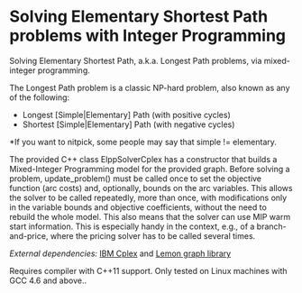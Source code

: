 Solving Elementary Shortest Path problems with Integer Programming
====

Solving Elementary Shortest Path, a.k.a. Longest Path problems, via mixed-integer programming.

The Longest Path problem is a classic NP-hard problem, also known as any of the following:
- Longest [Simple|Elementary] Path (with positive cycles)
- Shortest [Simple|Elementary] Path (with negative cycles)

*If you want to nitpick, some people may say that simple != elementary.


The provided C++ class ElppSolverCplex has a constructor that builds a Mixed-Integer Programming model
for the provided graph.
Before solving a problem, update_problem() must be called once to set the objective function
(arc costs) and, optionally, bounds on the arc variables.
This allows the solver to be called repeatedly, more than once, with modifications
only in the variable bounds and objective coefficients, without the need to rebuild
the whole model. This also means that the solver can use MIP warm start information.
This is especially handy in the context, e.g., of a branch-and-price, where
the pricing solver has to be called several times.


*External dependencies:* [IBM Cplex]() and [Lemon graph library]()

Requires compiler with C++11 support.
Only tested on Linux machines with GCC 4.6 and above..
